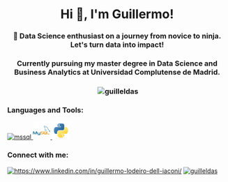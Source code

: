 <h1 align="center">Hi 👋, I'm Guillermo!</h1>
<h3 align="center">🚀 Data Science enthusiast on a journey from novice to ninja. Let's turn data into impact!</h3>

<h3 align="center"> Currently pursuing my master degree in Data Science and Business Analytics at Universidad Complutense de Madrid.

<h3 align="center"> <p>&nbsp;<img align="center" src="https://github-readme-stats.vercel.app/api?username=guilleldas&show_icons=true&locale=en" alt="guilleldas" /></p>

<h3 align="left">Languages and Tools:</h3>
<p align="left"> <a href="https://www.microsoft.com/en-us/sql-server" target="_blank" rel="noreferrer"> <img src="https://www.svgrepo.com/show/303229/microsoft-sql-server-logo.svg" alt="mssql" width="40" height="40"/> </a> <a href="https://www.mysql.com/" target="_blank" rel="noreferrer"> <img src="https://raw.githubusercontent.com/devicons/devicon/master/icons/mysql/mysql-original-wordmark.svg" alt="mysql" width="40" height="40"/> </a> <a href="https://www.python.org" target="_blank" rel="noreferrer"> <img src="https://raw.githubusercontent.com/devicons/devicon/master/icons/python/python-original.svg" alt="python" width="40" height="40"/> </a> </p>

<h3 align="left">Connect with me:</h3>

<p align="left">
<a href="https://linkedin.com/in/https://www.linkedin.com/in/guillermo-lodeiro-dell-iaconi/" target="blank"><img align="center" src="https://raw.githubusercontent.com/rahuldkjain/github-profile-readme-generator/master/src/images/icons/Social/linked-in-alt.svg" alt="https://www.linkedin.com/in/guillermo-lodeiro-dell-iaconi/" height="30" width="40" /></a>
<a href="https://www.hackerrank.com/guilleldas" target="blank"><img align="center" src="https://raw.githubusercontent.com/rahuldkjain/github-profile-readme-generator/master/src/images/icons/Social/hackerrank.svg" alt="guilleldas" height="30" width="40" /></a>
</p>
